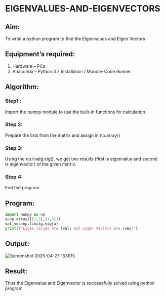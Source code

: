 # EIGENVALUES-AND-EIGENVECTORS
## Aim:
To write a python program to find the Eigenvalues and Eigen Vectors
## Equipment’s required:
1. 	Hardware – PCs
2. 	Anaconda – Python 3.7 Installation / Moodle-Code Runner
## Algorithm:
### Step1 : 
Import the numpy module to use the built-in functions for calculation
### Step 2: 
Prepare the lists from the matrix and assign in np.array()
### Step 3: 
Using the np.linalg.eig(),  we get two results (first is eigenvalue and second is eigenvector) of the given matrix.
### Step 4: 
End the program.

## Program:
```python
import numpy as np
a=np.array([[2,2],[1,3]])
val,vec=np.linalg.eig(a)
print(f"Eigen values are {val} and Eigen Vectors are {vec}")
```

## Output:
![Screenshot 2025-04-27 153915](https://github.com/user-attachments/assets/f2d8494a-1a0f-430a-8ca7-a6ccf71518ad)

## Result:
Thus the Eigenvalue and Eigenvector is successfully solved using python program
